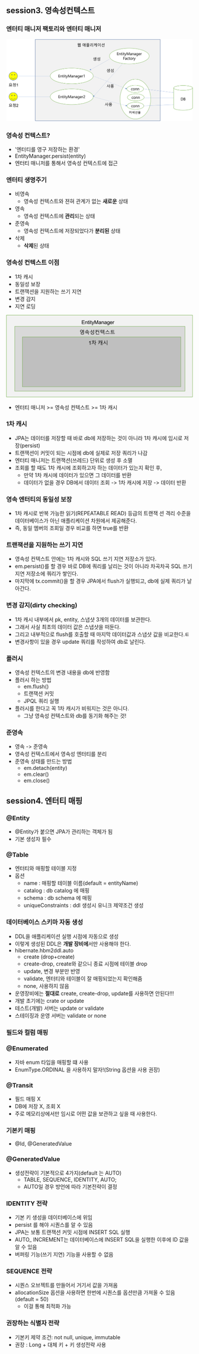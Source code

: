 ## session3. 영속성컨텍스트

### 엔터티 매니저 팩토리와 엔터티 매니저
![jpa.png](..%2Fpicture%2Fjpa.png)

### 영속성 컨텍스트?
- '엔터티를 영구 저장하는 환경'
- EntityManager.persist(entity)
- 엔터티 매니저를 통해서 영속성 컨텍스트에 접근

### 엔터티 생명주기
- 비영속
  - 영속성 컨텍스트와 젼혀 관계가 없는 **새로운** 상태
- 영속
  - 영속성 컨텍스트에 **관리**되는 상태
- 준영속
  - 영속성 컨텍스트에 저장되었다가 **분리된** 상태
- 삭제
  - **삭제**된 상태

### 영속성 컨텍스트 이점
- 1차 캐시
- 동일성 보장
- 트랜잭션을 지원하는 쓰기 지연
- 변경 감지
- 지연 로딩

![관계.png](..%2Fpicture%2F%EA%B4%80%EA%B3%84.png)
- 엔터티 매니저 >= 영속성 컨텍스트 >= 1차 캐시

### 1차 캐시
- JPA는 데이터를 저장할 때 바로 db에 저장하는 것이 아니라 1차 캐시에 임시로 저장(persist)
- 트랜잭션이 커밋이 되는 시점에 db에 실제로 저장 쿼리가 나감
- 엔터티 매니저는 트랜잭션(쓰레드) 단위로 생성 후 소멸
- 조회를 할 때도 1차 캐시에 조회하고자 하는 데이터가 있는지 확인 후,
  - 만약 1차 캐시에 데이터가 있으면 그 데이터를 반환
  - 데이터가 없을 경우 DB에서 데이터 조회 -> 1차 캐시에 저장 -> 데이터 반환

### 영속 엔터티의 동일성 보장
- 1차 캐시로 반복 가능한 읽기(REPEATABLE READ) 등급의 트랜잭 션 격리 수준을 데이터베이스가 아닌 애플리케이션 차원에서 제공해준다. 
- 즉, 동일 멤버의 조회일 경우 비교를 하면 true를 반환

### 트랜잭션을 지원하는 쓰기 지연 
- 영속성 컨텍스트 안에는 1차 캐시와 SQL 쓰기 지연 저장소가 있다.
- em.persist()를 할 경우 바로 DB에 쿼리를 날리는 것이 아니라 차곡차곡 SQL 쓰기 지연 저장소에 쿼리가 쌓인다.
- 마지막에 tx.commit()을 할 경우 JPA에서 flush가 실행되고, db에 실제 쿼리가 날아간다.

### 변경 감지(dirty checking)
- 1차 캐시 내부에서 pk, entity, 스냅샷 3개의 데이터를 보관한다.
- 그래서 사실 최초의 데이터 값은 스냅샷을 떠둔다.
- 그리고 내부적으로 flush를 호출할 때 마지막 데이터값과 스냅샷 값을 비교한다.ㅌ
- 변경사항이 있을 경우 update 쿼리를 작성하여 db로 날린다.

### 플러시
- 영속성 컨텍스트의 변경 내용을 db에 반영함
- 플러시 하는 방법
  - em.flush()
  - 트랜잭션 커밋
  - JPQL 쿼리 실행
- 플러시를 한다고 꼭 1차 캐시가 비워지는 것은 아니다.
  - 그냥 영속성 컨텍스트와 db를 동기화 해주는 것!

### 준영속
- 영속 -> 준영속
- 영속성 컨텍스트에서 영속성 엔터티를 분리
- 준영속 상태를 만드는 방법
  - em.detach(entity)
  - em.clear()
  - em.close()

## session4. 엔터티 매핑

### @Entity
- @Entity가 붙으면 JPA가 관리하는 객체가 됨
- 기본 생성자 필수

### @Table
- 엔터티와 매핑할 테이블 지정
- 옵션
  - name : 매핑할 테이블 이름(default = entityName)
  - catalog : db catalog 에 매핑
  - schema : db schema 에 매핑
  - uniqueConstraints : ddl 생성시 유니크 제약조건 생성

### 데이터베이스 스키마 자동 생성
- DDL을 애플리케이션 실행 시점에 자동으로 생성
- 이렇게 생성된 DDL은 **개발 장비에**서만 사용해야 한다.
- hibernate.hbm2ddl.auto
  - create (drop+create)
  - create-drop, create와 같으니 종료 시점에 테이블 drop
  - update, 변경 부분만 반영
  - validate, 엔터티와 테이블이 잘 매핑되었는지 확인해줌
  - none, 사용하지 않음
- 운영장비에는 **절대로** create, create-drop, update를 사용하면 안된다!!!
- 개발 초기에는 crate or update
- 테스트(개발) 서버는 update or validate
- 스테이징과 운영 서버는 validate or none

### 필드와 컬럼 매핑

### @Enumerated
- 자바 enum 타입을 매핑할 떄 사용
- EnumType.ORDINAL 을 사용하지 말자!(String 옵션을 사용 권장)

### @Transit
- 필드 매핑 X
- DB에 저장 X, 조회 X
- 주로 메모리상에서만 임시로 어떤 값을 보관하고 싶을 때 사용한다.

### 기본키 매핑
- @Id, @GeneratedValue

### @GeneratedValue
- 생성전략이 기본적으로 4가지(default 는 AUTO)
  - TABLE, SEQUENCE, IDENTITY, AUTO;
  - AUTO일 경우 방언에 따라 기본전략이 결정

### IDENTITY 전략
- 기본 키 생성을 데이터베이스에 위임
- persist 를 해야 시퀀스를 알 수 있음
- JPA는 보통 트랜잭션 커밋 시점에 INSERT SQL 실행
- AUTO_ INCREMENT는 데이터베이스에 INSERT SQL을 실행한 이후에 ID 값을 알 수 있음
- 버퍼링 기능(쓰기 지연) 기능을 사용할 수 없음

### SEQUENCE 전략
- 시퀀스 오브젝트를 만들어서 거기서 값을 가져옴
- allocationSize 옵션을 사용하면 한번에 시퀀스를 옵션만큼 가져올 수 있음(default = 50)
  - 이걸 통해 최적화 가능


### 권장하는 식별자 전략
- 기본키 제약 조건: not null, unique, immutable
- 권장 : Long + 대체 키 + 키 생성전략 사용

